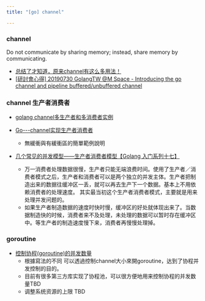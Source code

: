 ```yaml
---
title: "[go] channel"

---
```


### channel
Do not communicate by sharing memory; instead, share memory by communicating.
- [总结了才知道，原来channel有这么多用法！](https://segmentfault.com/a/1190000017958702)
- [[研討會心得] 20190730 GolangTW @M Space - Introducing the go channel and pipeline buffered/unbuffered channel](https://www.evanlin.com/golangtw43/)

### channel 生产者消费者
- [golang channel多生产者和多消费者实例](https://www.cnblogs.com/ExMan/p/12408655.html)
- [Go---channel实现生产者消费者](https://blog.csdn.net/u012050154/article/details/78926470)
	- 無緩衝與有緩衝區的簡單範例說明

- [几个常见的并发模型——生产者消费者模型【Golang 入门系列十七】](https://cloud.tencent.com/developer/article/1559262)
	- 万一消费者处理数据很慢，生产者只能无端浪费时间。使用了生产者／消费者模式之后，生产者和消费者可以是两个独立的并发主体。生产者把制造出来的数据往缓冲区一丢，就可以再去生产下一个数据。基本上不用依赖消费者的处理速度。
其实最当初这个生产者消费者模式，主要就是用来处理并发问题的。
	- 如果生产者制造数据的速度时快时慢，缓冲区的好处就体现出来了。当数据制造快的时候，消费者来不及处理，未处理的数据可以暂时存在缓冲区中。等生产者的制造速度慢下来，消费者再慢慢处理掉。



### goroutine
- [控制协程(goroutine)的并发数量](https://geektutu.com/post/hpg-concurrency-control.html)
	- 根據寫法的不同 可以透過控制channel大小來開goroutine，达到了协程并发控制的目的。
	- 目前有很多第三方库实现了协程池，可以很方便地用来控制协程的并发数量TBD
	- 调整系统资源的上限 TBD
